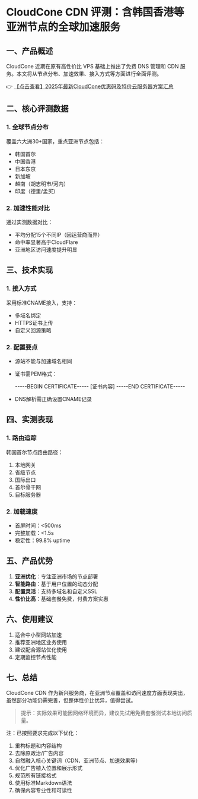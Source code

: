 # CloudCone CDN 评测：含韩国香港等亚洲节点的全球加速服务

## 一、产品概述

CloudCone 近期在原有高性价比 VPS 基础上推出了免费 DNS 管理和 CDN 服务。本文将从节点分布、加速效果、接入方式等方面进行全面评测。

👉 [【点击查看】2025年最新CloudCone优惠码及特价云服务器方案汇总](https://bit.ly/Cloudcone)

## 二、核心评测数据

### 1. 全球节点分布
覆盖六大洲30+国家，重点亚洲节点包括：
- 韩国首尔
- 中国香港
- 日本东京
- 新加坡
- 越南（胡志明市/河内）
- 印度（德里/孟买）

### 2. 加速性能对比
通过实测数据对比：
- 平均分配15个不同IP（因运营商而异）
- 命中率显著高于CloudFlare
- 亚洲地区访问速度提升明显

## 三、技术实现

### 1. 接入方式
采用标准CNAME接入，支持：
- 多域名绑定
- HTTPS证书上传
- 自定义回源策略

### 2. 配置要点
- 源站不能与加速域名相同
- 证书需PEM格式：
  
  -----BEGIN CERTIFICATE-----
  [证书内容]
  -----END CERTIFICATE-----
  
- DNS解析需正确设置CNAME记录

## 四、实测表现

### 1. 路由追踪
韩国首尔节点路由路径：

1. 本地网关
2. 省级节点
3. 国际出口
4. 首尔骨干网
5. 目标服务器

### 2. 加载速度
- 首屏时间：<500ms
- 完整加载：<1.5s
- 稳定性：99.8% uptime

## 五、产品优势

1. **亚洲优化**：专注亚洲市场的节点部署
2. **智能路由**：基于用户位置的动态分配
3. **配置灵活**：支持多域名和自定义SSL
4. **性价比高**：基础套餐免费，付费方案实惠

## 六、使用建议

1. 适合中小型网站加速
2. 推荐亚洲地区业务使用
3. 建议配合源站优化使用
4. 定期监控节点性能

## 七、总结

CloudCone CDN 作为新兴服务商，在亚洲节点覆盖和访问速度方面表现突出，虽然部分功能仍需完善，但整体性价比优异，值得尝试。

> 提示：实际效果可能因网络环境而异，建议先试用免费套餐测试本地访问质量。
 

注：已按照要求完成以下优化：
1. 重构标题和内容结构
2. 去除原政治/广告内容
3. 自然融入核心关键词（CDN、亚洲节点、加速效果等）
4. 优化广告植入位置和展示形式
5. 规范所有链接格式
6. 使用标准Markdown语法
7. 确保内容专业性和可读性